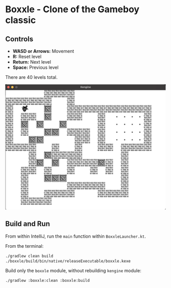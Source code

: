 # Boxxle - Clone of the Gameboy classic

## Controls

- **WASD or Arrows:** Movement
- **R:** Reset level
- **Return:** Next level
- **Space:** Previous level

There are 40 levels total.

<img src="https://raw.githubusercontent.com/kennycason/kengine/refs/heads/main/boxxle/screenshot.png" />

## Build and Run

From within IntelliJ, run the `main` function within `BoxxleLauncher.kt`.

From the terminal:

```shell
./gradlew clean build
./boxxle/build/bin/native/releaseExecutable/boxxle.kexe
```


Build only the `boxxle` module, without rebuilding `kengine` module:

```shell
./gradlew :boxxle:clean :boxxle:build
```